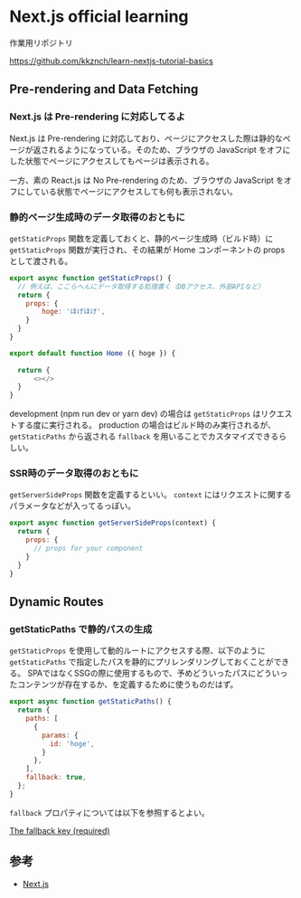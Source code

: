 # Next.js official learning

作業用リポジトリ

https://github.com/kkznch/learn-nextjs-tutorial-basics

## Pre-rendering and Data Fetching
### Next.js は Pre-rendering に対応してるよ
Next.js は Pre-rendering に対応しており、ページにアクセスした際は静的なページが返されるようになっている。そのため、ブラウザの JavaScript をオフにした状態でページにアクセスしてもページは表示される。

一方、素の React.js は No Pre-rendering のため、ブラウザの JavaScript をオフにしている状態でページにアクセスしても何も表示されない。

### 静的ページ生成時のデータ取得のおともに
`getStaticProps` 関数を定義しておくと、静的ページ生成時（ビルド時）に `getStaticProps` 関数が実行され、その結果が Home コンポーネントの props として渡される。

```js:index.js
export async function getStaticProps() {
  // 例えば、ここらへんにデータ取得する処理書く（DBアクセス、外部APIなど）
  return {
    props: {
        hoge: 'ほげほげ',
    }
  }
}

export default function Home ({ hoge }) { 
  
  return {
      <></>
  }
}
```

development (npm run dev or yarn dev) の場合は `getStaticProps` はリクエストする度に実行される。
production の場合はビルド時のみ実行されるが、 `getStaticPaths` から返される `fallback` を用いることでカスタマイズできるらしい。

### SSR時のデータ取得のおともに
`getServerSideProps` 関数を定義するといい。
`context` にはリクエストに関するパラメータなどが入ってるっぽい。

```js
export async function getServerSideProps(context) {
  return {
    props: {
      // props for your component
    }
  }
}
```

## Dynamic Routes
### getStaticPaths で静的パスの生成
`getStaticProps` を使用して動的ルートにアクセスする際、以下のように `getStaticPaths` で指定したパスを静的にプリレンダリングしておくことができる。
SPAではなくSSGの際に使用するもので、予めどういったパスにどういったコンテンツが存在するか、を定義するために使うものだはず。

```js
export async function getStaticPaths() {
  return {
    paths: [
      { 
        params: {
          id: 'hoge',
        }
      },
    ],
    fallback: true,
  };
}
```

`fallback` プロパティについては以下を参照するとよい。

[The fallback key (required)](https://nextjs.org/docs/basic-features/data-fetching#the-fallback-key-required)


## 参考
- [Next.js](https://nextjs.org/learn/basics/create-nextjs-app)

